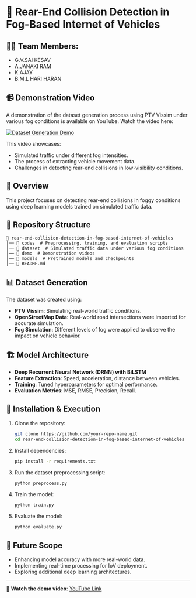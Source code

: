 # 📌 Rear-End Collision Detection in Fog-Based Internet of Vehicles

## 👨‍💻 Team Members:
- G.V.SAI KESAV 
- A.JANAKI RAM 
- K.AJAY 
- B.M.L HARI HARAN 


## 📹 Demonstration Video
A demonstration of the dataset generation process using PTV Vissim under various fog conditions is available on YouTube. Watch the video here:

[![Dataset Generation Demo](https://img.youtube.com/vi/G0tXEq5pQ0A/0.jpg)](https://youtu.be/G0tXEq5pQ0A)

This video showcases:
- Simulated traffic under different fog intensities.
- The process of extracting vehicle movement data.
- Challenges in detecting rear-end collisions in low-visibility conditions.

## 📖 Overview
This project focuses on detecting rear-end collisions in foggy conditions using deep learning models trained on simulated traffic data.

## 📂 Repository Structure
```plaintext
📁 rear-end-collision-detection-in-fog-based-internet-of-vehicles
│── 📁 codes  # Preprocessing, training, and evaluation scripts
│── 📁 dataset  # Simulated traffic data under various fog conditions
│── 📁 demo  # Demonstration videos
│── 📁 models  # Pretrained models and checkpoints
│── 📄 README.md
```

## 📊 Dataset Generation
The dataset was created using:
- **PTV Vissim**: Simulating real-world traffic conditions.
- **OpenStreetMap Data**: Real-world road intersections were imported for accurate simulation.
- **Fog Simulation**: Different levels of fog were applied to observe the impact on vehicle behavior.

## 🏗 Model Architecture
- **Deep Recurrent Neural Network (DRNN) with BiLSTM**
- **Feature Extraction**: Speed, acceleration, distance between vehicles.
- **Training**: Tuned hyperparameters for optimal performance.
- **Evaluation Metrics**: MSE, RMSE, Precision, Recall.

## 🚀 Installation & Execution
1. Clone the repository:
   ```sh
   git clone https://github.com/your-repo-name.git
   cd rear-end-collision-detection-in-fog-based-internet-of-vehicles
   ```
2. Install dependencies:
   ```sh
   pip install -r requirements.txt
   ```
3. Run the dataset preprocessing script:
   ```sh
   python preprocess.py
   ```
4. Train the model:
   ```sh
   python train.py
   ```
5. Evaluate the model:
   ```sh
   python evaluate.py
   ```

## 📌 Future Scope
- Enhancing model accuracy with more real-world data.
- Implementing real-time processing for IoV deployment.
- Exploring additional deep learning architectures.

---

🔗 **Watch the demo video**: [YouTube Link](https://youtu.be/G0tXEq5pQ0A)
